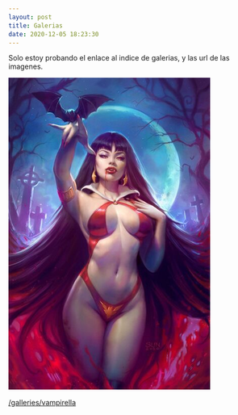 ```yaml
---
layout: post
title: Galerias
date: 2020-12-05 18:23:30
---
```

Solo estoy probando el enlace al indice de galerias, y las url de las imagenes.

![](/images/vampirella/thumb-vampirella.jpg)

[/galleries/vampirella](/galleries/vampirella)